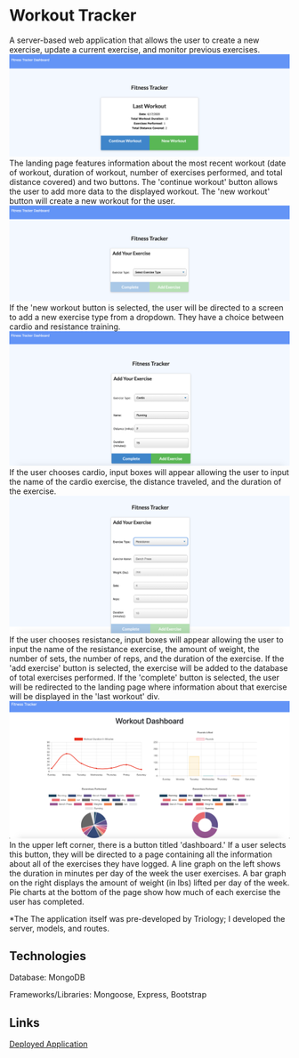 # Workout Tracker
A server-based web application that allows the user to create a new exercise, update a current exercise, and monitor previous exercises.
![Home](/screenshots/ss1.png?raw=true)
The landing page features information about the most recent workout (date of workout, duration of workout, number of exercises performed, and total distance covered) and two buttons. The 'continue workout' button allows the user to add more data to the displayed workout. The 'new workout' button will create a new workout for the user.
![New Workout](/screenshots/ss2.png?raw=true)
If the 'new workout button is selected, the user will be directed to a screen to add a new exercise type from a dropdown. They have a choice between cardio and resistance training.
![New Cardio](/screenshots/ss3.png?raw=true)
If the user chooses cardio, input boxes will appear allowing the user to input the name of the cardio exercise, the distance traveled, and the duration of the exercise.
![New Resistance](/screenshots/ss5.png?raw=true)
If the user chooses resistance, input boxes will appear allowing the user to input the name of the resistance exercise, the amount of weight, the number of sets, the number of reps, and the duration of the exercise. If the 'add exercise' button is selected, the exercise will be added to the database of total exercises performed. If the 'complete' button is selected, the user will be redirected to the landing page where information about that exercise will be displayed in the 'last workout' div.
![Dashboard](/screenshots/ss4.png?raw=true)
In the upper left corner, there is a button titled 'dashboard.' If a user selects this button, they will be directed to a page containing all the information about all of the exercises they have logged. A line graph on the left shows the duration in minutes per day of the week the user exercises. A bar graph on the right displays the amount of weight (in lbs) lifted per day of the week. Pie charts at the bottom of the page show how much of each exercise the user has completed.

*The The application itself was pre-developed by Triology; I developed the server, models, and routes.

## Technologies
Database: MongoDB

Frameworks/Libraries: Mongoose, Express, Bootstrap

## Links

[Deployed Application](https://limitless-crag-08159.herokuapp.com/)